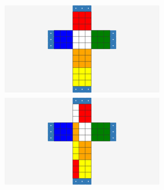 <p align="center">  
  <img src="https://github.com/Frighetto/CuboMagico/blob/main/Resolvido.png" alt="Resolvido"><br/>  
</p>
<p align="center">  
  <img src="https://github.com/Frighetto/CuboMagico/blob/main/Movimentado.png" alt="Movimentado"><br/>  
</p>

